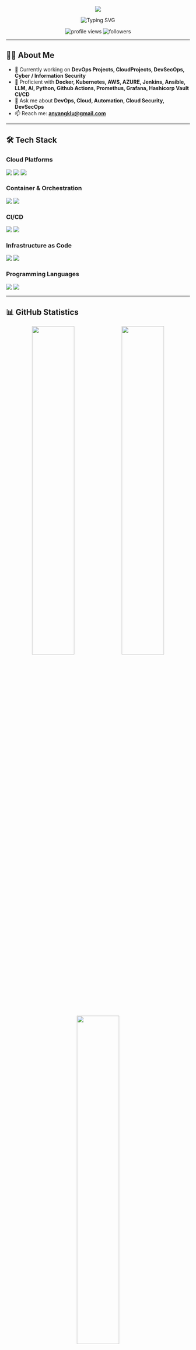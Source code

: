 <div align="center">
  <img src="https://capsule-render.vercel.app/api?type=waving&color=0:667eea,100:764ba2&height=200&section=header&text=DevOps%20Engineer&fontSize=50&fontColor=fff&animation=fadeIn&fontAlignY=38" />
</div>

<p align="center">
  <img src="https://readme-typing-svg.herokuapp.com?font=Fira+Code&pause=1000&color=667EEA&center=true&vCenter=true&width=435&lines=DevOps+Engineer;Cloud+Enthusiast;Automation+Specialist" alt="Typing SVG" />
</p>

<p align="center">
  <img src="https://komarev.com/ghpvc/?username=kluivertanyang&label=Profile%20Views&color=667eea&style=flat" alt="profile views" />
  <img src="https://img.shields.io/github/followers/kluivertanyang?label=Followers&style=social" alt="followers" />
</p>

---

## 👨‍💻 About Me

- 🔭 Currently working on **DevOps Projects, CloudProjects, DevSecOps, Cyber / Information Security**
- 🌱 Proficient with **Docker, Kubernetes, AWS, AZURE, Jenkins, Ansible, LLM, AI, Python, Github Actions, Promethus, Grafana, Hashicorp Vault CI/CD**
- 💬 Ask me about **DevOps, Cloud, Automation, Cloud Security, DevSecOps**
- 📫 Reach me: **anyangklu@gmail.com**

---

## 🛠️ Tech Stack

### Cloud Platforms
<p align="left">
  <img src="https://img.shields.io/badge/AWS-%23FF9900.svg?style=for-the-badge&logo=amazon-aws&logoColor=white" />
  <img src="https://img.shields.io/badge/Azure-%230072C6.svg?style=for-the-badge&logo=microsoftazure&logoColor=white" />
  <img src="https://img.shields.io/badge/Google_Cloud-%234285F4.svg?style=for-the-badge&logo=google-cloud&logoColor=white" />
</p>

### Container & Orchestration
<p align="left">
  <img src="https://img.shields.io/badge/Docker-%230db7ed.svg?style=for-the-badge&logo=docker&logoColor=white" />
  <img src="https://img.shields.io/badge/Kubernetes-%23326ce5.svg?style=for-the-badge&logo=kubernetes&logoColor=white" />
</p>

### CI/CD
<p align="left">
  <img src="https://img.shields.io/badge/Jenkins-%23D24939.svg?style=for-the-badge&logo=jenkins&logoColor=white" />
  <img src="https://img.shields.io/badge/GitHub_Actions-%232671E5.svg?style=for-the-badge&logo=githubactions&logoColor=white" />
</p>

### Infrastructure as Code
<p align="left">
  <img src="https://img.shields.io/badge/Terraform-%235835CC.svg?style=for-the-badge&logo=terraform&logoColor=white" />
  <img src="https://img.shields.io/badge/Ansible-%23EE0000.svg?style=for-the-badge&logo=ansible&logoColor=white" />
</p>

### Programming Languages
<p align="left">
  <img src="https://img.shields.io/badge/Python-%233776AB.svg?style=for-the-badge&logo=python&logoColor=white" />
  <img src="https://img.shields.io/badge/Bash-%234EAA25.svg?style=for-the-badge&logo=gnu-bash&logoColor=white" />
</p>

---

## 📊 GitHub Statistics

<p align="center">
  <img width="48%" src="https://github-readme-stats.vercel.app/api?username=kluivertanyang&show_icons=true&theme=tokyonight&hide_border=true&count_private=true" />
  <img width="48%" src="https://github-readme-streak-stats.herokuapp.com/?user=kluivertanyang&theme=tokyonight&hide_border=true" />
</p>

<p align="center">
  <img width="48%" src="https://github-readme-stats.vercel.app/api/top-langs/?username=kluivertanyang&layout=compact&theme=tokyonight&hide_border=true" />
</p>

---

## 🏆 GitHub Trophies
<p align="center">
  <img src="https://github-profile-trophy.vercel.app/?username=kluivertanyang&theme=tokyonight&no-frame=true&row=1&column=7" />
</p>

---

## 🤝 Connect With Me

<p align="center">
  <a href="https://www.linkedin.com/in/kluivertanyang/">
    <img src="https://img.shields.io/badge/LinkedIn-%230077B5.svg?style=for-the-badge&logo=linkedin&logoColor=white" />
  </a>
  <a href="mailto:anyangklu@gmail.com">
    <img src="https://img.shields.io/badge/Email-D14836?style=for-the-badge&logo=gmail&logoColor=white" />
  </a>
</p>

---

<div align="center">
  <img src="https://capsule-render.vercel.app/api?type=waving&color=0:667eea,100:764ba2&height=100&section=footer" />
</div>
